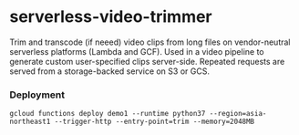 # serverless-video-trimmer

Trim and transcode (if neeed) video clips from long files on vendor-neutral serverless platforms (Lambda and GCF). Used in a video pipeline to generate custom user-specified clips server-side. Repeated requests are served from a storage-backed service on S3 or GCS.


### Deployment
`gcloud functions deploy demo1 --runtime python37 --region=asia-northeast1 --trigger-http --entry-point=trim --memory=2048MB`